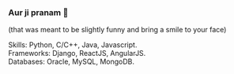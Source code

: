 ### Aur ji pranam  👋
(that was meant to be slightly funny and bring a smile to your face)

Skills: Python, C/C++, Java, Javascript. </br>
Frameworks: Django, ReactJS, AngularJS. </br>
Databases: Oracle, MySQL, MongoDB.</br>
